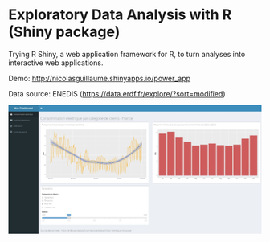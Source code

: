 # Exploratory Data Analysis with R (Shiny package)

Trying R Shiny, a web application framework for R, to turn analyses into interactive web applications.

Demo: http://nicolasguillaume.shinyapps.io/power_app

Data source: ENEDIS (https://data.erdf.fr/explore/?sort=modified)

![img](https://github.com/nicolasfguillaume/R-Shiny-Power-App/blob/master/dashboard.JPG)
